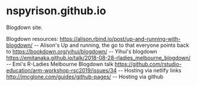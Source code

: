 # nspyrison.github.io
Blogdown site. 

Blogdown resources: 
https://alison.rbind.io/post/up-and-running-with-blogdown/ -- Alison's Up and running, the go to that everyone points back to
https://bookdown.org/yihui/blogdown/ -- Yihui's blogdown
https://emitanaka.github.io/talk/2018-08-28-rladies_melbourne_blogdown/ -- Emi's R-Ladies Melbourne Blogdown talk
https://github.com/rstudio-education/arm-workshop-rsc2019/issues/34 -- Hosting via netlify links
http://jmcglone.com/guides/github-pages/ -- Hosting via github
